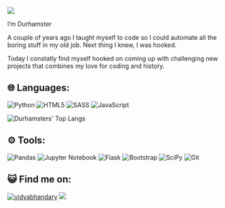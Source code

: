  ![](https://media.giphy.com/media/Nx0rz3jtxtEre/giphy.gif)

I’m Durhamster

A couple of years ago I taught myself to code so I could automate all the boring stuff in my old job. Next thing I knew, I was hooked.

Today I constatly find myself hooked on coming up with challenging new projects that combines my love for coding and history.

## 🌐 Languages:
![Python](https://img.shields.io/badge/python-3670A0?style=for-the-badge&logo=python&logoColor=ffdd54)
![HTML5](https://img.shields.io/badge/html5-%23E34F26.svg?style=for-the-badge&logo=html5&logoColor=white)
![SASS](https://img.shields.io/badge/SASS-hotpink.svg?style=for-the-badge&logo=SASS&logoColor=white)
![JavaScript](https://img.shields.io/badge/javascript-%23323330.svg?style=for-the-badge&logo=javascript&logoColor=%23F7DF1E)

![Durhamsters' Top Langs](https://github-readme-stats.vercel.app/api/top-langs/?username=Durhamster&count_private=true&theme=dark)

## ⚙️ Tools:
![Pandas](https://img.shields.io/badge/pandas-%23150458.svg?style=for-the-badge&logo=pandas&logoColor=white)
![Jupyter Notebook](https://img.shields.io/badge/jupyter-%23FA0F00.svg?style=for-the-badge&logo=jupyter&logoColor=white)
![Flask](https://img.shields.io/badge/flask-%23000.svg?style=for-the-badge&logo=flask&logoColor=white)
![Bootstrap](https://img.shields.io/badge/bootstrap-%23563D7C.svg?style=for-the-badge&logo=bootstrap&logoColor=white)
![SciPy](https://img.shields.io/badge/SciPy-%230C55A5.svg?style=for-the-badge&logo=scipy&logoColor=%white)
![Git](https://img.shields.io/badge/git-%23F05033.svg?style=for-the-badge&logo=git&logoColor=white)

## 😺 Find me on:
<a href="https://in.linkedin.com/in/" target="blank"><img src="https://img.shields.io/badge/LinkedIn-0077B5?style=for-the-badge&logo=linkedin&logoColor=white" alt="vidyabhandary"/></a>   <a href="https://twitter.com/" target="blank"><img src="https://img.shields.io/badge/Twitter-1DA1F2?style=for-the-badge&logo=twitter&logoColor=white" /></a>

<!-- links to sources

Badges:
https://github.com/Ileriayo/markdown-badges

Stats:
https://github.com/anuraghazra/github-readme-stats#top-languages-card

--->
